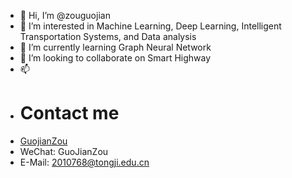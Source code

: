 - 👋 Hi, I’m @zouguojian
- 👀 I’m interested in Machine Learning, Deep Learning, Intelligent Transportation Systems, and Data analysis
- 🌱 I’m currently learning Graph Neural Network
- 💞️ I’m looking to collaborate on Smart Highway
- 📫 
- # Contact me
- [GuojianZou](https://github.com/zouguojian)
- WeChat: GuoJianZou
- E-Mail: 2010768@tongji.edu.cn
<!---
zouguojian/zouguojian is a ✨ special ✨ repository because its `README.md` (this file) appears on your GitHub profile.
You can click the Preview link to take a look at your changes.
--->
